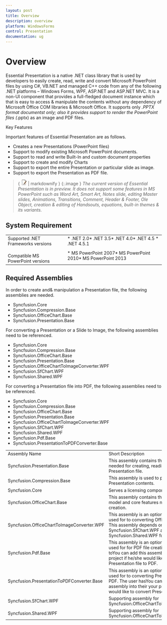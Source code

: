 ```yaml
---
layout: post
title: Overview
description: overview
platform: WindowsForms
control: Presentation
documentation: ug
---
```


# Overview

Essential Presentation is a native .NET class library that is used by developers to easily create, read, write and convert Microsoft PowerPoint files by using C#, VB.NET and managed C++ code from any of the following .NET platforms – Windows Forms, WPF, ASP.NET and ASP.NET MVC. It is a non-UI component that provides a full-fledged document instance which that is easy to access & manipulate the contents without any dependency of Microsoft Office COM libraries & Microsoft Office. It supports only *.PPTX format documentst only; also it provides support to render the PowerPoint files (*.pptx) as an image and PDF files.

Key Features

Important features of Essential Presentation are as follows.

* Creates a new Presentations (PowerPoint files)
* Support to modify existing Microsoft PowerPoint documents.
* Support to read and write Built-In and custom document properties
* Support to create and modify Charts
* Support to export the entire Presentation or particular slide as image.
* Support to export the Presentation as PDF file.



> { ![](Overview_images/Overview_img1.jpeg) | markdownify }
{:.image }
_The current version of Essential Presentation is in preview. It does not support some features in MS PowerPoint such as Word Art, Smart Art, Notes slide, editing Master slides, Animations, Transitions, Comment, Header & Footer, Ole Object, creation & editing of Handsouts, equations, built-in themes & its variants._ 

## System Requirement

<table>
<tr>
<td>
Supported .NET Frameworks versions</td><td>
* .NET 2.0* .NET 3.5* .NET 4.0* .NET 4.5 * .NET 4.5.1</td></tr>
<tr>
<td>
<br>Compatible MS PowerPoint versions</td><td>
* MS PowerPoint 2007* MS PowerPoint 2010* MS PowerPoint 2013</td></tr>
</table>



## Required Assemblies

In order to create and& manipulation a Presentation file, the following assemblies are needed.



* Syncfusion.Core
* Syncfusion.Compression.Base
* Syncfusion.OfficeChart.Base
* Syncfusion.Presentation.Base



For converting a Presentation or a Slide to Image, the following assemblies need to be referenced.



* Syncfusion.Core
* Syncfsuion.Compression.Base
* Syncfusion.OfficeChart.Base
* Syncfusion.Presentation.Base
* Syncfusion.OfficeChartToImageConverter.WPF
* Syncfusion.SfChart.WPF
* Syncfusion.Shared.WPF



For converting a Presentation file into PDF, the following assemblies need to be referenced.

* Syncfusion.Core
* Syncfsuion.Compression.Base
* Syncfusion.OfficeChart.Base
* Syncfusion.Presentation.Base
* Syncfusion.OfficeChartToImageConverter.WPF
* Syncfusion.SfChart.WPF
* Syncfusion.Shared.WPF
* Syncfusion.Pdf.Base
* Syncfusion.PresentationToPDFConverter.Base



<table>
<tr>
<td>
Assembly Name</td><td>
Short Description</td></tr>
<tr>
<td>
Syncfusion.Presentation.Base</td><td>
This assembly contains the core features needed for creating, reading, manipulating a Presentation file.</td></tr>
<tr>
<td>
Syncfusion.Compression.Base</td><td>
This assembly is used to package the Presentation contents.</td></tr>
<tr>
<td>
Syncfusion.Core</td><td>
Serves a licensing component.</td></tr>
<tr>
<td>
Syncfusion.OfficeChart.Base</td><td>
This assembly contains the Office Chart Object model and core features needed for chart creation.</td></tr>
<tr>
<td>
Syncfusion.OfficeChartToImageConverter.WPF</td><td>
This assembly is an optional one. It is meant used for to converting Office Chart into Image. This assembly depends on Syncfusion.SfChart.WPF and Syncfusion.Shared.WPF for chart conversion.</td></tr>
<tr>
<td>
Syncfusion.Pdf.Base</td><td>
This assembly is an optional one. It is meant used for for PDF file creation. The user has toYou can add this assembly into their your project if he/she would like to convert Presentation file to PDF.</td></tr>
<tr>
<td>
Syncfusion.PresentationToPDFConverter.Base</td><td>
This assembly is an optional one. It is meant used for to converting Presentation file into PDF. The user hasYou can to add this assembly into their your project if he/she would like to convert Presentation file to PDF.</td></tr>
<tr>
<td>
Syncfusion.SfChart.WPF</td><td>
Supporting assembly for Syncfusion.OfficeChartToImageConverter.WPF</td></tr>
<tr>
<td>
Syncfusion.Shared.WPF</td><td>
Supporting assembly for Syncfusion.OfficeChartToImageConverter.WPF</td></tr>
</table>


